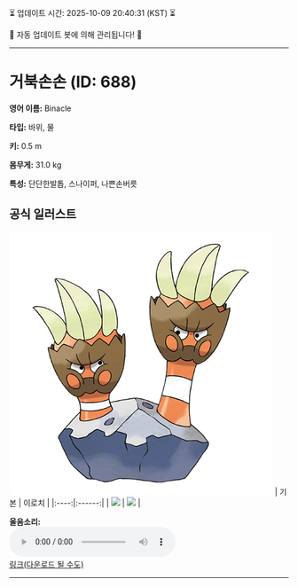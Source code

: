 
⏳ 업데이트 시간: 2025-10-09 20:40:31 (KST) ⏳

🤖 자동 업데이트 봇에 의해 관리됩니다! 🤖

---

# 거북손손 (ID: 688)
**영어 이름:** Binacle

**타입:** 바위, 물

**키:** 0.5 m

**몸무게:** 31.0 kg

**특성:** 단단한발톱, 스나이퍼, 나쁜손버릇

## 공식 일러스트
![](https://raw.githubusercontent.com/PokeAPI/sprites/master/sprites/pokemon/other/official-artwork/688.png)
| 기본 | 이로치 |
|:----:|:------:|
| <img src="http://play.pokemonshowdown.com/sprites/ani/binacle.gif" width="200"> | <img src="http://play.pokemonshowdown.com/sprites/ani-shiny/binacle.gif" width="200"> |

**울음소리:**<br><audio controls src="https://raw.githubusercontent.com/PokeAPI/cries/main/cries/pokemon/latest/688.ogg"></audio><br> [링크(다운로드 될 수도)](https://raw.githubusercontent.com/PokeAPI/cries/main/cries/pokemon/latest/688.ogg)


---
